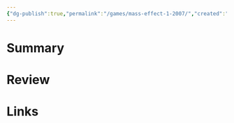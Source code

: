 ```yaml
---
{"dg-publish":true,"permalink":"/games/mass-effect-1-2007/","created":"2023-12-08","updated":"2023-12-08"}
---
```



# Summary

# Review

# Links
